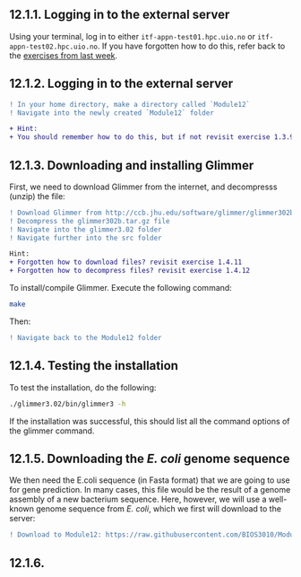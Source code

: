 ## 12.1.1. Logging in to the external server
Using your terminal, log in to either `itf-appn-test01.hpc.uio.no` or `itf-appn-test02.hpc.uio.no`. If you have forgotten how to do this, refer back to the [exercises from last week](https://github.com/BIOS3010/Module-7---HTS/blob/main/00-Get_started.md#logging-on-to-the-server).

## 12.1.2. Logging in to the external server
```diff
! In your home directory, make a directory called `Module12` 
! Navigate into the newly created `Module12` folder
```

```diff
+ Hint:
+ You should remember how to do this, but if not revisit exercise 1.3.9 and 1.3.3
```

## 12.1.3. Downloading and installing Glimmer
First, we need to download Glimmer from the internet, and decompresss (unzip) the file:
```diff
! Download Glimmer from http://ccb.jhu.edu/software/glimmer/glimmer302b.tar.gz
! Decompress the glimmer302b.tar.gz file
! Navigate into the glimmer3.02 folder 
! Navigate further into the src folder 
```

```diff
Hint: 
+ Forgotten how to download files? revisit exercise 1.4.11
+ Forgotten how to decompress files? revisit exercise 1.4.12
```
To install/compile Glimmer. Execute the following command:

```bash
make
```

Then:
```diff
! Navigate back to the Module12 folder
```

## 12.1.4. Testing the installation
To test the installation, do the following:
```bash
./glimmer3.02/bin/glimmer3 -h
```
If the installation was successful, this should list all the command options of the glimmer command.

## 12.1.5. Downloading the *E. coli* genome sequence
We then need the E.coli sequence (in Fasta format) that we are going to use for gene prediction. In many cases, this file would be the result of a genome assembly of a new bacterium sequence. Here, however, we will use a well-known genome sequence from *E. coli*, which we first will download to the server:

```diff
! Download to Module12: https://raw.githubusercontent.com/BIOS3010/Module-12-Gene-annotation/main/ecoli.fa
```
## 12.1.6. 
